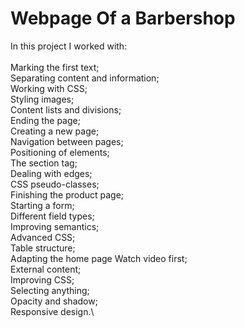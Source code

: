 # Webpage Of a Barbershop

In this project I worked with:\
\
Marking the first text;\
Separating content and information;\
Working with CSS;\
Styling images;\
Content lists and divisions;\
Ending the page;\
Creating a new page;\
Navigation between pages;\
Positioning of elements;\
The section tag;\
Dealing with edges;\
CSS pseudo-classes;\
Finishing the product page;\
Starting a form;\
Different field types;\
Improving semantics;\
Advanced CSS;\
Table structure;\
Adapting the home page Watch video first;\
External content;\
Improving CSS;\
Selecting anything;\
Opacity and shadow;\
Responsive design.\
